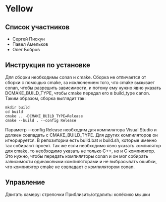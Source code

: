 # Yellow

## Список участников

* Сергей Пискун
* Павел Амельков
* Олег Бобров

## Инструкция по установке

Для сборки необходимы conan и cmake.
Сборка не отличается от сборки с помощью cmake, за исключением того, что cmake вызывает conan, чтобы разрешить зависимости, и потому ему нужно явно указать DCMAKE\_BUILD\_TYPE, чтобы cmake передал его в build_type canon. Таким образом, сборка выглядит так:

```
mkdir build
cd build
cmake .. -DCMAKE_BUILD_TYPE=Release
cmake --build . --config Release
```

Параметр --config Release необходим для компилятора Visual Studio и должен совпадать с CMAKE\_BUILD\_TYPE. Для других компиляторов он игнорируется. В репозитории есть build.bat и build.sh, которые именно так собирают проект. Так же если необходимо явно указать компилятор для cmake, то необходимо указать не только C++, но и C компилятор. Это нужно, чтобы передать компиляторы conan и он мог собирать зависимости одинаковыми компиляторами и не выбрасывать ошибки, что компилятор cmake не совпадает с компилятором conan.

## Управление

Двигать камеру: стрелочки
Приблизить/отдалить: колёсико мышки


